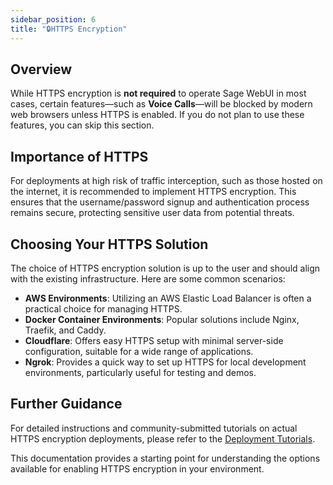 ```yaml
---
sidebar_position: 6
title: "🔒HTTPS Encryption"
---
```


## Overview

While HTTPS encryption is **not required** to operate Sage WebUI in most cases, certain features—such as **Voice Calls**—will be blocked by modern web browsers unless HTTPS is enabled. If you do not plan to use these features, you can skip this section.

## Importance of HTTPS

For deployments at high risk of traffic interception, such as those hosted on the internet, it is recommended to implement HTTPS encryption. This ensures that the username/password signup and authentication process remains secure, protecting sensitive user data from potential threats.

## Choosing Your HTTPS Solution

The choice of HTTPS encryption solution is up to the user and should align with the existing infrastructure. Here are some common scenarios:

- **AWS Environments**: Utilizing an AWS Elastic Load Balancer is often a practical choice for managing HTTPS.
- **Docker Container Environments**: Popular solutions include Nginx, Traefik, and Caddy.
- **Cloudflare**: Offers easy HTTPS setup with minimal server-side configuration, suitable for a wide range of applications.
- **Ngrok**: Provides a quick way to set up HTTPS for local development environments, particularly useful for testing and demos.

## Further Guidance

For detailed instructions and community-submitted tutorials on actual HTTPS encryption deployments, please refer to the [Deployment Tutorials](../../tutorials/deployment/).

This documentation provides a starting point for understanding the options available for enabling HTTPS encryption in your environment.
